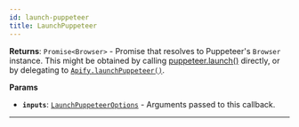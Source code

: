 ```yaml
---
id: launch-puppeteer
title: LaunchPuppeteer
---
```


<a name="launchpuppeteer"></a>

**Returns**: `Promise<Browser>` - Promise that resolves to Puppeteer's `Browser` instance. This might be obtained by calling
[puppeteer.launch()](https://pptr.dev/#?product=Puppeteer&version=v2.0.0&show=api-puppeteerlaunchoptions) directly, or by delegating to
[`Apify.launchPuppeteer()`](/docs/api/apify#launchpuppeteer).

**Params**

-   **`inputs`**: [`LaunchPuppeteerOptions`](/docs/typedefs/launch-puppeteer-options) - Arguments passed to this callback.

---
